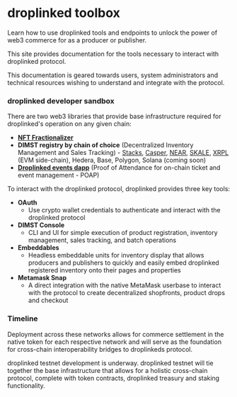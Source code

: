 # droplinked toolbox

Learn how to use droplinked tools and endpoints to unlock the power of web3 commerce for as a producer or publisher.

This site provides documentation for the tools necessary to interact with droplinked protocol.

This documentation is geared towards users, system administrators and technical resources wishing to understand and integrate with the protocol.

### droplinked developer sandbox

There are two web3 libraries that provide base infrastructure required for droplinked's operation on any given chain:

* [**NFT Fractionalizer**](https://fractionalizer.droplinked.com/)
* **DIMST registry by chain of choice** (Decentralized Inventory Management and Sales Tracking) - [Stacks](https://gitlab.com/flatlay/droplinked-contract), [Casper](https://github.com/FLATLAY/droplinked\_casper), [NEAR](https://github.com/FLATLAY/Droplinked-NEAR-Contract/blob/main/README.md), [SKALE](https://github.com/FLATLAY/droplinked\_skale), [XRPL](https://github.com/FLATLAY/droplinked-ripple/blob/main/README.md) (EVM side-chain), Hedera, Base, Polygon, Solana (coming soon)
* [**Droplinked events dapp**](https://app.gitbook.com/s/NnSJON87lgNKuwDs2pEl/introduction/droplinked-events) (Proof of Attendance for on-chain ticket and event management - POAP)

To interact with the droplinked protocol, droplinked provides three key tools:

* **OAuth**
  * Use crypto wallet credentials to authenticate and interact with the droplinked protocol
* **DIMST Console**
  * CLI and UI for simple execution of product registration, inventory management, sales tracking, and batch operations
* **Embeddables**
  * Headless embeddable units for inventory display that allows producers and publishers to quickly and easily embed droplinked registered inventory onto their pages and properties
* **Metamask Snap**
  * A direct integration with the native MetaMask userbase to interact with the protocol to create decentralized shopfronts, product drops and checkout

### Timeline

Deployment across these networks allows for commerce settlement in the native token for each respective network and will serve as the foundation for cross-chain interoperability bridges to droplinkeds protocol.

droplinked testnet development is underway. droplinked testnet will tie together the base infrastructure that allows for a holistic cross-chain protocol, complete with token contracts, droplinked treasury and staking functionality.&#x20;



